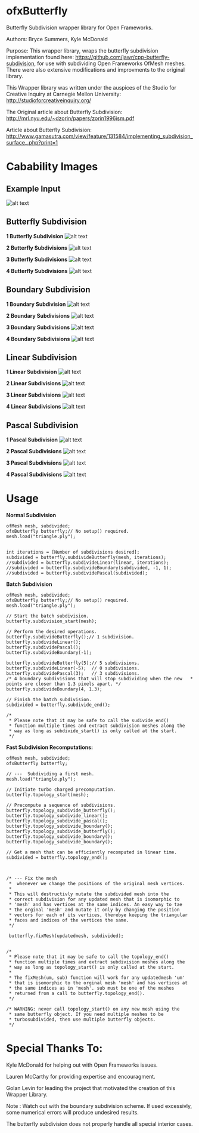 ofxButterfly
============

Butterfly Subdivision wrapper library for Open Frameworks.

Authors: Bryce Summers, Kyle McDonald

Purpose: This wrapper library, wraps the butterfly subdivision implementation found here: https://github.com/jawr/cpp-butterfly-subdivision, for use with subdividing Open Frameworks OfMesh meshes.
There were also extensive modifications and improvments to the original library.

This Wrapper library was written under the auspices of the Studio for Creative Inquiry at Carnegie Mellon University:
http://studioforcreativeinquiry.org/

The Original article about Butterfly Subdivision:
http://mrl.nyu.edu/~dzorin/papers/zorin1996ism.pdf

Article about Butterfly Subdivision:
http://www.gamasutra.com/view/feature/131584/implementing_subdivision_surface_.php?print=1


Cabability Images
===

Example Input
---

![alt text](https://github.com/Bryce-Summers/ofxButterfly/blob/master/Images/_Input%20Triangle.png "Input Triangle")

Butterfly Subdivision
---

<B>1 Butterfly Subdivision</B>
![alt text](https://github.com/Bryce-Summers/ofxButterfly/blob/master/Images/1%20butterfly.png "1 Butterfly Subdivision")

<B>2 Butterfly Subdivisions</B>
![alt text](https://github.com/Bryce-Summers/ofxButterfly/blob/master/Images/2%20butterfly.png "2 Butterfly Subdivision")

<B>3 Butterfly Subdivisions</B>
![alt text](https://github.com/Bryce-Summers/ofxButterfly/blob/master/Images/3%20butterfly.png "3 Butterfly Subdivision")

<B>4 Butterfly Subdivisions</B>
![alt text](https://github.com/Bryce-Summers/ofxButterfly/blob/master/Images/4%20butterfly.png "4 Butterfly Subdivision")

Boundary Subdivision
---

<B>1 Boundary Subdivision</B>
![alt text](https://github.com/Bryce-Summers/ofxButterfly/blob/master/Images/1%20boundary.png "1 Boundary Subdivision")

<B>2 Boundary Subdivisions</B>
![alt text](https://github.com/Bryce-Summers/ofxButterfly/blob/master/Images/2%20boundary.png "2 Boundary Subdivision")

<B>3 Boundary Subdivisions</B>
![alt text](https://github.com/Bryce-Summers/ofxButterfly/blob/master/Images/3%20boundary.png "3 Boundary Subdivision")

<B>4 Boundary Subdivisions</B>
![alt text](https://github.com/Bryce-Summers/ofxButterfly/blob/master/Images/4%20boundary.png "4 Boundary Subdivision")

Linear Subdivision
---

<B>1 Linear Subdivision</B>
![alt text](https://github.com/Bryce-Summers/ofxButterfly/blob/master/Images/1%20linear.png "1 Linear Subdivision")

<B>2 Linear Subdivisions</B>
![alt text](https://github.com/Bryce-Summers/ofxButterfly/blob/master/Images/2%20linear.png "2 Linear Subdivision")

<B>3 Linear Subdivisions</B>
![alt text](https://github.com/Bryce-Summers/ofxButterfly/blob/master/Images/3%20linear.png "3 Linear Subdivision")

<B>4 Linear Subdivisions</B>
![alt text](https://github.com/Bryce-Summers/ofxButterfly/blob/master/Images/4%20linear.png "4 Linear Subdivision")

Pascal Subdivision
---

<B>1 Pascal Subdivision</B>
![alt text](https://github.com/Bryce-Summers/ofxButterfly/blob/master/Images/1%20pascal.png "1 Silly Pascal Subdivision")

<B>2 Pascal Subdivisions</B>
![alt text](https://github.com/Bryce-Summers/ofxButterfly/blob/master/Images/2%20pascal.png "2 Silly Pascal Subdivision")

<B>3 Pascal Subdivisions</B>
![alt text](https://github.com/Bryce-Summers/ofxButterfly/blob/master/Images/3%20pascal.png "3 Silly Pascal Subdivision")

<B>4 Pascal Subdivisions</B>
![alt text](https://github.com/Bryce-Summers/ofxButterfly/blob/master/Images/4%20pascal.png "4 Silly Pascal Subdivision")

Usage
=====

<B>Normal Subdivision</B>

    ofMesh mesh, subdivided;
    ofxButterfly butterfly;// No setup() required.
    mesh.load("triangle.ply");
    
    
    int iterations = [Number of subdivisions desired];
    subdivided = butterfly.subdivideButterfly(mesh, iterations);
    //subdivided = butterfly.subdivideLinear(linear, iterations);
    //subdivided = butterfly.subdivideBoundary(subdivided, -1, 1);
    //subdivided = butterfly.subdividePascal(subdivided);
    

<B>Batch Subdivision</B>


    ofMesh mesh, subdivided;
    ofxButterfly butterfly;// No setup() required.
    mesh.load("triangle.ply");

    // Start the batch subdivision.
    butterfly.subdivision_start(mesh);
    
    // Perform the desired operations.
    butterfly.subdivideButterfly();// 1 subdivision.
    butterfly.subdivideLinear();
    butterfly.subdividePascal();
    butterfly.subdivideBoundary(-1);
    
    butterfly.subdivideButterfly(5);// 5 subdivisions.
    butterfly.subdivideLinear(-5);  // 0 subdivisions.
    butterfly.subdividePascal(3);   // 3 subdivisions.
    /* 4 boundary subdivisions that will stop subdividing when the new 	 * points are closer than 1.3 pixels apart. */
    butterfly.subdivideBoundary(4, 1.3);
    
    // Finish the batch subdivision.
    subdivided = butterfly.subdivide_end();
    
    /*
     * Please note that it may be safe to call the sudivide_end()
     * function multiple times and extract subdivision meshes along the
     * way as long as subdivide_start() is only called at the start.
     */

<B>Fast Subdivision Recomputations:</B>


    ofMesh mesh, subdivided;
    ofxButterfly butterfly;

    // ---  Subdividing a first mesh.
    mesh.load("triangle.ply");
    
    // Initiate turbo charged precomputation.
    butterfly.topology_start(mesh);
    
    // Precompute a sequence of subdivisions.
    butterfly.topology_subdivide_butterfly();
    butterfly.topology_subdivide_linear();
    butterfly.topology_subdivide_pascal();
    butterfly.topology_subdivide_boundary();
    butterfly.topology_subdivide_butterfly();
    butterfly.topology_subdivide_boundary();
    butterfly.topology_subdivide_boundary();
    
    // Get a mesh that can be efficiently recomputed in linear time.
    subdivided = butterfly.topology_end();
    
    
    
    /* --- Fix the mesh 
     *	whenever we change the positions of the original mesh vertices.
     *
     * This will destructivly mutate the subdivided mesh into the 
     * correct subdivision for any updated mesh that is isomorphic to 
     * 'mesh' and has vertices at the same indices. An easy way to tae 
     * the orginal 'mesh' and mutate it only by changing the position 
     * vectors for each of its vertices, therebye keeping the triangular 
     * faces and indices of the vertices the same.
     */
     
     butterfly.fixMesh(updatedmesh, subdivided);
     
     
    /*
     * Please note that it may be safe to call the topology_end()
     * function multiple times and extract subdivision meshes along the
     * way as long as topology_start() is only called at the start.
     *
     * The fixMesh(um, sub) function will work for any updatedmesh 'um' 
     * that is isomorphic to the orginal mesh 'mesh' and has vertices at 
     * the same indices as in 'mesh'. sub must be one of the meshes 
     * returned from a call to butterfly.topology_end().
     */

	/* WARNING: never call topology_start() on any new mesh using the 
	 * same butterfly object. If you need multiple meshes to be 
	 * turbosubdivided, then use multiple butterfly objects.
	 */




Special Thanks To:
=================
Kyle McDonald for helping out with Open Frameworks issues.

Lauren McCarthy for providing expertise and encouragment.

Golan Levin for leading the project that motivated the creation of this Wrapper Library.

Note : Watch out with the boundary subdivision scheme. If used excessivly, some numerical errors will produce undesired results.

The butterfly subdivision does not properly handle all special interior cases.